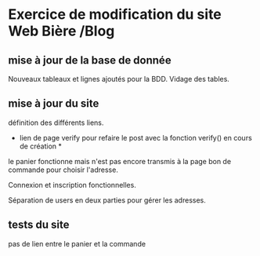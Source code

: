 # Exercice de modification du site Web Bière /Blog

## mise à jour de la base de donnée

Nouveaux tableaux et lignes ajoutés pour la BDD.
Vidage des tables.

## mise à jour du site

définition des différents liens.
* lien de page verify pour refaire le post avec la fonction verify() en cours de création *

le panier fonctionne mais n'est pas encore transmis à la page bon de commande pour choisir l'adresse.

Connexion et inscription fonctionnelles.

Séparation de users en deux parties pour gérer les adresses.

## tests du site

pas de lien entre le panier et la commande